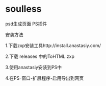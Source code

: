 # soulless
psd生成页面 PS插件

安装方法

1.下载zxp安装工具http://install.anastasiy.com/

2.下载 releases 中的ToHTML.zxp

3.使用anastasiy安装到PS中

4.在PS-窗口-扩展程序-启用导出到网页
